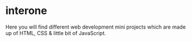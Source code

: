 # interone
Here you will find different web development mini projects which are made up of HTML, CSS & little bit of JavaScript.
